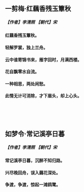 ## 一剪梅·红藕香残玉簟秋
##### 【作者】李清照 【朝代】宋
#### 红藕香残玉簟秋。
#### 轻解罗裳，独上兰舟。
#### 云中谁寄锦书来，雁字回时，月满西楼。
#### 花自飘零水自流。
#### 一种相思，两处闲愁。
#### 此情无计可消除，才下眉头，却上心头。
<br/><br/><br/>


## 如梦令·常记溪亭日暮
##### 【作者】李清照 【朝代】宋
#### 常记溪亭日暮，沉醉不知归路。
#### 兴尽晚回舟，误入藕花深处。
#### 争渡，争渡，惊起一滩鸥鹭。
<br/><br/><br/>



<br/><br/><br/>

<br/><br/><br/>